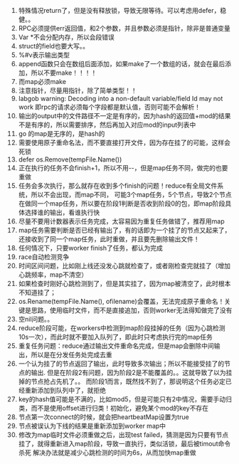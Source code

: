 1. 特殊情况return了，但是没有释放锁，导致无限等待。可以考虑用defer，稳健。。
2. RPC必须提供err返回值，和2个参数，并且参数必须是指针，除非是普通变量
3. Var *不会分配内存，所以会段错误
4. struct的field也要大写。。
5. %#v表示输出类型
6. append函数只会在数组后面添加，如果make了一个数组的话，就会在最后添加，所以不要make！！！！
7. 而map必须make
8. 注意指针，尽量用指针，除了简单类型！！
9. labgob warning: Decoding into a non-default variable/field Id may not work
   即rpc的请求必须每个字段都是默认值，否则可能不会解析！
10. 输出的output中的文件路径不一定是有序的，因为hash的返回值+mod的结果不是有序的，所以需要排序，然后再加入对应mod的input列表中
11. go 的map是无序的，是hash的
12. 需要使用原子重命名法，而不要直接打开文件，因为存在挂了的可能，这样会死锁
13. defer os.Remove(tempFile.Name())
14. 正在执行的任务不会finish+1，所以不用--，但是map任务不同，做完的也要重做
15. 任务会多次执行，那么就存在收到多个finish的问题！reduce有全局文件系统，所以不会出现，而map不同，
可能3个map任务，5个节点，导致2个节点在做同一个map任务，所以要在阶段1判断是否收到阶段0的包，即map阶段具体选择谁的输出，看谁执行快
16. 尽量不要用计数器表示任务完成，太容易因为重复任务做错了，推荐用map
17. map任务需要判断是否已经有输出了，有的话即为一个挂了的节点又起来了，还接收到了同一个map任务，此时重做，并且要先删除输出文件！
18. 任何情况下，只要worker finish了任务，都认为完成
19. race自动检测竞争
20. 时间区间问题，比如刚上线还没发心跳就检查了，或者刚检查完就挂了（增加心跳频率，map不清空）
21. 如果检查时刚好心跳检测到了，但是其实挂了，因为map被清空了，此时根本不知道挂了；
22. os.Rename(tempFile.Name(), ofilename)会覆盖，无法完成原子重命名！关键是思路，使用临时文件，而不是直接追加，否则worker无法得知做完了没有
23. 空nil问题。。
24. reduce阶段可能，在workers中检测到map阶段挂掉的任务（因为心跳检测10s一次），而此时就不要加入队列了，即此时只考虑执行完的map任务
25. 重复任务问题：reduce通过输出文件重命名完成，但是map会删除中间输出，所以是在分发任务处完成去重
26. 一个认为挂了的节点返回了输出，此时导致多次输出；所以不能接受挂了的节点的输出.
但是在阶段2有问题，因为阶段2是不能覆盖的。。这就导致了以为挂掉的节点抢占先机了。。
而阶段1而言，既然找不到了，那说明这个任务必定已经重新添加到队列中了，就拒绝
27. key的hash值可能是不满的，比如mod5，但是可能只有2中情况，需要手动归类，而不是使用offset进行归类！初始化，避免某个mod的key不存在
28. 节点第一次connect的时候，就会把heartbeatMap设置为true
29. 节点被误认为下线的结果是重新添加到worker map中
30. 修改为map临时文件必须重做之后，出现test failed，猜测是因为只要有节点挂了，就得重新进入map阶段，导致一直执行，类似活锁，最后被timout命令杀死
解决办法就是减少心跳检测的时间为6s，从而加快map重做
